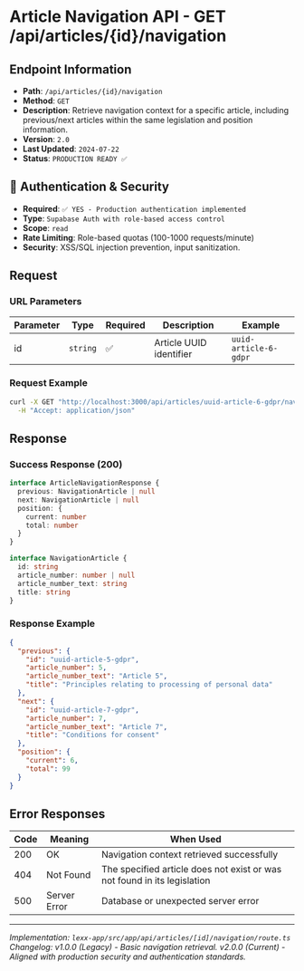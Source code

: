 # Article Navigation API - GET /api/articles/{id}/navigation

## Endpoint Information
- **Path**: `/api/articles/{id}/navigation`
- **Method**: `GET`
- **Description**: Retrieve navigation context for a specific article, including previous/next articles within the same legislation and position information.
- **Version**: `2.0`
- **Last Updated**: `2024-07-22`
- **Status**: `PRODUCTION READY ✅`

## 🔐 Authentication & Security
- **Required**: `✅ YES - Production authentication implemented`
- **Type**: `Supabase Auth with role-based access control`
- **Scope**: `read`
- **Rate Limiting**: Role-based quotas (100-1000 requests/minute)
- **Security**: XSS/SQL injection prevention, input sanitization.

## Request

### URL Parameters
| Parameter | Type | Required | Description | Example |
|-----------|------|----------|-------------|---------|
| id | `string` | ✅ | Article UUID identifier | `uuid-article-6-gdpr` |

### Request Example
```bash
curl -X GET "http://localhost:3000/api/articles/uuid-article-6-gdpr/navigation" \
  -H "Accept: application/json"
```

## Response

### Success Response (200)
```typescript
interface ArticleNavigationResponse {
  previous: NavigationArticle | null
  next: NavigationArticle | null
  position: {
    current: number
    total: number
  }
}

interface NavigationArticle {
  id: string
  article_number: number | null
  article_number_text: string
  title: string
}
```

### Response Example
```json
{
  "previous": {
    "id": "uuid-article-5-gdpr",
    "article_number": 5,
    "article_number_text": "Article 5",
    "title": "Principles relating to processing of personal data"
  },
  "next": {
    "id": "uuid-article-7-gdpr",
    "article_number": 7,
    "article_number_text": "Article 7",
    "title": "Conditions for consent"
  },
  "position": {
    "current": 6,
    "total": 99
  }
}
```

## Error Responses

| Code | Meaning | When Used |
|------|---------|-----------|
| 200 | OK | Navigation context retrieved successfully |
| 404 | Not Found | The specified article does not exist or was not found in its legislation |
| 500 | Server Error | Database or unexpected server error |

---

*Implementation: `lexx-app/src/app/api/articles/[id]/navigation/route.ts`*
*Changelog: v1.0.0 (Legacy) - Basic navigation retrieval. v2.0.0 (Current) - Aligned with production security and authentication standards.*